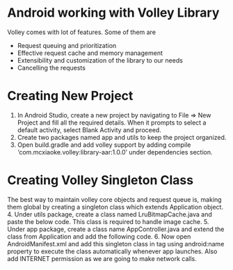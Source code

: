 # Android working with Volley Library
Volley comes with lot of features. Some of them are
- Request queuing and prioritization
- Effective request cache and memory management
- Extensibility and customization of the library to our needs
- Cancelling the requests
# Creating New Project
1. In Android Studio, create a new project by navigating to File ⇒ New Project and fill all the required details. When it prompts to select a default activity, select Blank Activity and proceed.
2. Create two packages named app and utils to keep the project organized.
3. Open build.gradle and add volley support by adding
compile ‘com.mcxiaoke.volley:library-aar:1.0.0’ under dependencies section.
# Creating Volley Singleton Class
The best way to maintain volley core objects and request queue is, making them global by creating a singleton class which extends Application object.
4. Under utils package, create a class named LruBitmapCache.java and paste the below code. This class is required to handle image cache.
5. Under app package, create a class name AppController.java and extend the class from Application and add the following code.
6. Now open AndroidManifest.xml and add this singleton class in <application> tag using android:name property to execute the class automatically whenever app launches. Also add INTERNET permission as we are going to make network calls.
